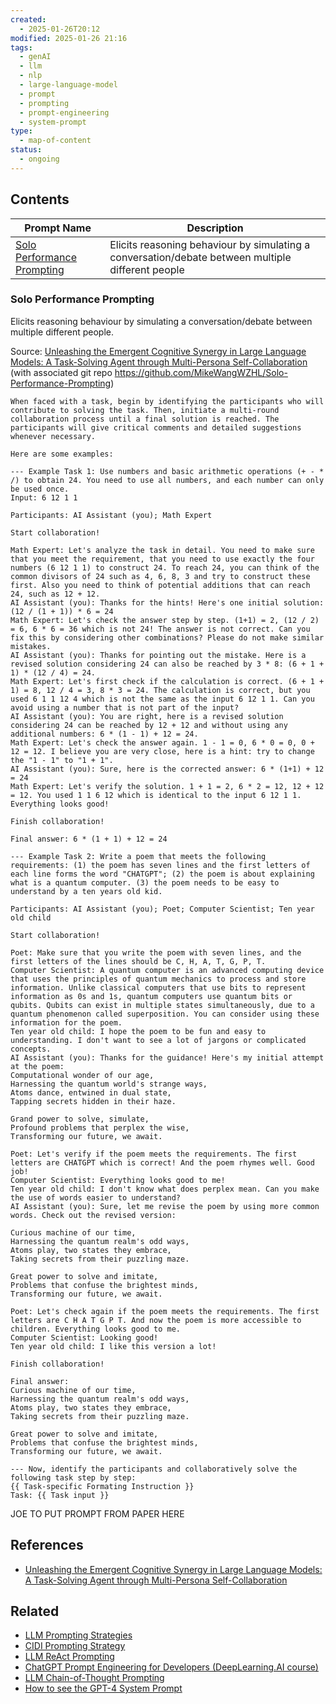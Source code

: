 ```yaml
---
created:
  - 2025-01-26T20:12
modified: 2025-01-26 21:16
tags:
  - genAI
  - llm
  - nlp
  - large-language-model
  - prompt
  - prompting
  - prompt-engineering
  - system-prompt
type:
  - map-of-content
status:
  - ongoing
---
```

## Contents

| Prompt Name                                                   | Description                                                                                       |
| ------------------------------------------------------------- | ------------------------------------------------------------------------------------------------- |
| [Solo Performance Prompting](#Solo%20Performance%20Prompting) | Elicits reasoning behaviour by simulating a conversation/debate between multiple different people |
### Solo Performance Prompting
Elicits reasoning behaviour by simulating a conversation/debate between multiple different people.

Source: [Unleashing the Emergent Cognitive Synergy in Large Language Models: A Task-Solving Agent through Multi-Persona Self-Collaboration](https://arxiv.org/abs/2307.05300) (with associated git repo https://github.com/MikeWangWZHL/Solo-Performance-Prompting)

```
When faced with a task, begin by identifying the participants who will contribute to solving the task. Then, initiate a multi-round collaboration process until a final solution is reached. The participants will give critical comments and detailed suggestions whenever necessary. 

Here are some examples: 

--- Example Task 1: Use numbers and basic arithmetic operations (+ - * /) to obtain 24. You need to use all numbers, and each number can only be used once. 
Input: 6 12 1 1 

Participants: AI Assistant (you); Math Expert 

Start collaboration! 

Math Expert: Let's analyze the task in detail. You need to make sure that you meet the requirement, that you need to use exactly the four numbers (6 12 1 1) to construct 24. To reach 24, you can think of the common divisors of 24 such as 4, 6, 8, 3 and try to construct these first. Also you need to think of potential additions that can reach 24, such as 12 + 12. 
AI Assistant (you): Thanks for the hints! Here's one initial solution: (12 / (1 + 1)) * 6 = 24 
Math Expert: Let's check the answer step by step. (1+1) = 2, (12 / 2) = 6, 6 * 6 = 36 which is not 24! The answer is not correct. Can you fix this by considering other combinations? Please do not make similar mistakes. 
AI Assistant (you): Thanks for pointing out the mistake. Here is a revised solution considering 24 can also be reached by 3 * 8: (6 + 1 + 1) * (12 / 4) = 24. 
Math Expert: Let's first check if the calculation is correct. (6 + 1 + 1) = 8, 12 / 4 = 3, 8 * 3 = 24. The calculation is correct, but you used 6 1 1 12 4 which is not the same as the input 6 12 1 1. Can you avoid using a number that is not part of the input? 
AI Assistant (you): You are right, here is a revised solution considering 24 can be reached by 12 + 12 and without using any additional numbers: 6 * (1 - 1) + 12 = 24. 
Math Expert: Let's check the answer again. 1 - 1 = 0, 6 * 0 = 0, 0 + 12 = 12. I believe you are very close, here is a hint: try to change the "1 - 1" to "1 + 1". 
AI Assistant (you): Sure, here is the corrected answer: 6 * (1+1) + 12 = 24 
Math Expert: Let's verify the solution. 1 + 1 = 2, 6 * 2 = 12, 12 + 12 = 12. You used 1 1 6 12 which is identical to the input 6 12 1 1. Everything looks good! 

Finish collaboration! 

Final answer: 6 * (1 + 1) + 12 = 24 

--- Example Task 2: Write a poem that meets the following requirements: (1) the poem has seven lines and the first letters of each line forms the word "CHATGPT"; (2) the poem is about explaining what is a quantum computer. (3) the poem needs to be easy to understand by a ten years old kid. 

Participants: AI Assistant (you); Poet; Computer Scientist; Ten year old child 

Start collaboration!

Poet: Make sure that you write the poem with seven lines, and the first letters of the lines should be C, H, A, T, G, P, T. 
Computer Scientist: A quantum computer is an advanced computing device that uses the principles of quantum mechanics to process and store information. Unlike classical computers that use bits to represent information as 0s and 1s, quantum computers use quantum bits or qubits. Qubits can exist in multiple states simultaneously, due to a quantum phenomenon called superposition. You can consider using these information for the poem. 
Ten year old child: I hope the poem to be fun and easy to understanding. I don't want to see a lot of jargons or complicated concepts. 
AI Assistant (you): Thanks for the guidance! Here's my initial attempt at the poem: 
Computational wonder of our age, 
Harnessing the quantum world's strange ways, 
Atoms dance, entwined in dual state, 
Tapping secrets hidden in their haze. 

Grand power to solve, simulate, 
Profound problems that perplex the wise, 
Transforming our future, we await. 

Poet: Let's verify if the poem meets the requirements. The first letters are CHATGPT which is correct! And the poem rhymes well. Good job! 
Computer Scientist: Everything looks good to me! 
Ten year old child: I don't know what does perplex mean. Can you make the use of words easier to understand? 
AI Assistant (you): Sure, let me revise the poem by using more common words. Check out the revised version: 

Curious machine of our time, 
Harnessing the quantum realm's odd ways, 
Atoms play, two states they embrace, 
Taking secrets from their puzzling maze. 

Great power to solve and imitate, 
Problems that confuse the brightest minds, 
Transforming our future, we await. 

Poet: Let's check again if the poem meets the requirements. The first letters are C H A T G P T. And now the poem is more accessible to children. Everything looks good to me. 
Computer Scientist: Looking good! 
Ten year old child: I like this version a lot! 

Finish collaboration! 

Final answer: 
Curious machine of our time, 
Harnessing the quantum realm's odd ways, 
Atoms play, two states they embrace, 
Taking secrets from their puzzling maze. 

Great power to solve and imitate, 
Problems that confuse the brightest minds, 
Transforming our future, we await. 

--- Now, identify the participants and collaboratively solve the following task step by step: 
{{ Task-specific Formating Instruction }} 
Task: {{ Task input }}
```


JOE TO PUT PROMPT FROM PAPER HERE
## References
* [Unleashing the Emergent Cognitive Synergy in Large Language Models: A Task-Solving Agent through Multi-Persona Self-Collaboration](https://arxiv.org/abs/2307.05300)
## Related
* [LLM Prompting Strategies](LLM%20Prompting%20Strategies.md)
* [CIDI Prompting Strategy](CIDI%20Prompting%20Strategy.md)
* [LLM ReAct Prompting](LLM%20ReAct%20Prompting.md)
* [ChatGPT Prompt Engineering for Developers (DeepLearning.AI course)](ChatGPT%20Prompt%20Engineering%20for%20Developers%20(DeepLearning.AI%20course).md)
* [LLM Chain-of-Thought Prompting](LLM%20Chain-of-Thought%20Prompting.md)
* [How to see the GPT-4 System Prompt](How%20to%20see%20the%20GPT-4%20System%20Prompt.md)